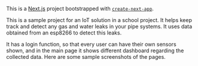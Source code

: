 This is a [Next.js](https://nextjs.org/) project bootstrapped with [`create-next-app`](https://github.com/vercel/next.js/tree/canary/packages/create-next-app).

This is a sample project for an IoT solution in a school project. It helps keep track and detect any gas and water leaks in your pipe systems. It uses data obtained from an esp8266 to detect this leaks.

It has a login function, so that every user can have their own sensors shown, and in the main page it shows different dashboard regarding the collected data. Here are some sample screenshots of the pages.

